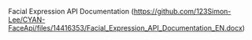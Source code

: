 Facial Expression API Documentation
(https://github.com/123Simon-Lee/CYAN-FaceApi/files/14416353/Facial_Expression_API_Documentation_EN.docx)

